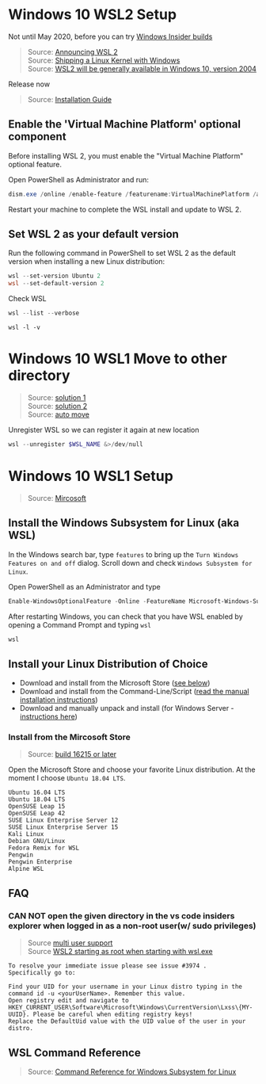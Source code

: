 [_metadata_:author]:    - ""
[_metadata_:date]:      - "10/02/2019"

# Windows 10 WSL2 Setup
Not until May 2020, before you can try [Windows Insider builds](https://insider.windows.com/en-us/)
> Source: [Announcing WSL 2](https://devblogs.microsoft.com/commandline/announcing-wsl-2/)\
> Source: [Shipping a Linux Kernel with Windows](https://devblogs.microsoft.com/commandline/shipping-a-linux-kernel-with-windows/)\
> Source: [WSL2 will be generally available in Windows 10, version 2004](https://devblogs.microsoft.com/commandline/wsl2-will-be-generally-available-in-windows-10-version-2004/)

Release now
> Source: [Installation Guide](https://docs.microsoft.com/en-us/windows/wsl/install-win10)

## Enable the 'Virtual Machine Platform' optional component
Before installing WSL 2, you must enable the "Virtual Machine Platform" optional feature.

Open PowerShell as Administrator and run:
```PowerShell
dism.exe /online /enable-feature /featurename:VirtualMachinePlatform /all /norestart
```
Restart your machine to complete the WSL install and update to WSL 2.

## Set WSL 2 as your default version
Run the following command in PowerShell to set WSL 2 as the default version when installing a new Linux distribution:
```PowerShell
wsl --set-version Ubuntu 2
wsl --set-default-version 2
```

Check WSL
```PowerShell
wsl --list --verbose
```
```
wsl -l -v
```

# Windows 10 WSL1 Move to other directory
> Source: [solution 1](https://superuser.com/questions/1113906/can-i-move-the-linux-subsystem-to-a-different-drive)\
> Source: [solution 2](https://stackoverflow.com/questions/38779801/move-wsl-bash-on-windows-root-filesystem-to-another-hard-drive)\
> Source: [auto move](https://github.com/pxlrbt/move-wsl)

Unregister WSL so we can register it again at new location
```PowerShell
wsl --unregister $WSL_NAME &>/dev/null
```

# Windows 10 WSL1 Setup
> Source: [Mircosoft](https://docs.microsoft.com/en-us/windows/wsl/install-win10)

## Install the Windows Subsystem for Linux (aka WSL)
In the Windows search bar, type `features` to bring up the `Turn Windows Features on and off` dialog. Scroll down and check `Windows Subsystem for Linux`.

Open PowerShell as an Administrator and type
```PowerShell
Enable-WindowsOptionalFeature -Online -FeatureName Microsoft-Windows-Subsystem-Linux
```

After restarting Windows, you can check that you have WSL enabled by opening a Command Prompt and typing `wsl`
```PowerShell
wsl
```

## Install your Linux Distribution of Choice
- Download and install from the Microsoft Store ([see below](#ifms))
- Download and install from the Command-Line/Script ([read the manual installation instructions](https://docs.microsoft.com/en-us/windows/wsl/install-manual))
- Download and manually unpack and install (for Windows Server - [instructions here](https://docs.microsoft.com/en-us/windows/wsl/install-on-server))

### <a name="ifms"></a>Install from the Mircosoft Store
> Source: [build 16215 or later](https://docs.microsoft.com/en-us/windows/wsl/troubleshooting#check-your-build-number)

Open the Microsoft Store and choose your favorite Linux distribution. At the moment I choose `Ubuntu 18.04 LTS`.

    Ubuntu 16.04 LTS
    Ubuntu 18.04 LTS
    OpenSUSE Leap 15
    OpenSUSE Leap 42
    SUSE Linux Enterprise Server 12
    SUSE Linux Enterprise Server 15
    Kali Linux
    Debian GNU/Linux
    Fedora Remix for WSL
    Pengwin
    Pengwin Enterprise
    Alpine WSL

## FAQ
### CAN NOT open the given directory in the vs code insiders explorer when logged in as a non-root user(w/ sudo privileges) 
> Source [multi user support](https://github.com/microsoft/vscode-remote-release/issues/286) \
> Source [WSL2 starting as root when starting with wsl.exe](https://github.com/microsoft/WSL/issues/4276#issuecomment-509364493)
```
To resolve your immediate issue please see issue #3974 .
Specifically go to:

Find your UID for your username in your Linux distro typing in the command id -u <yourUserName>. Remember this value.
Open registry edit and navigate to HKEY_CURRENT_USER\Software\Microsoft\Windows\CurrentVersion\Lxss\{MY-UUID}. Please be careful when editing registry keys!
Replace the DefaultUid value with the UID value of the user in your distro.
```

## WSL Command Reference
> Source: [Command Reference for Windows Subsystem for Linux](https://docs.microsoft.com/en-us/windows/wsl/reference)